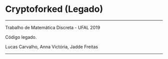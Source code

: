 # Cryptoforked (Legado)

---

Trabalho de Matemática Discreta - UFAL 2019

Código legado.

Lucas Carvalho, Anna Victória, Jadde Freitas

---
